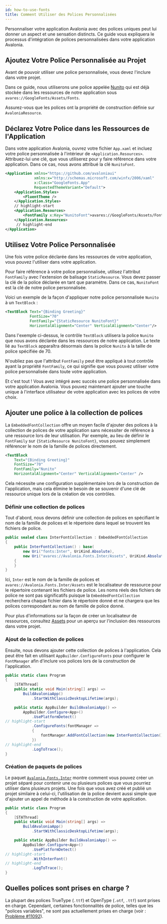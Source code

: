 ```yaml
---
id: how-to-use-fonts
title: Comment Utiliser des Polices Personnalisées
---
```


Personnaliser votre application Avalonia avec des polices uniques peut lui donner un aspect et une sensation distincts. Ce guide vous expliquera le processus d'intégration de polices personnalisées dans votre application Avalonia.

<GitHubSampleLink title="Google Fonts" link="https://github.com/AvaloniaUI/AvaloniaUI.QuickGuides/tree/main/GoogleFonts"/>

## Ajoutez Votre Police Personnalisée au Projet

Avant de pouvoir utiliser une police personnalisée, vous devez l'inclure dans votre projet.

Dans ce guide, nous utiliserons une police appelée [Nunito](https://fonts.google.com/specimen/Nunito) qui est déjà stockée dans les ressources de notre application sous `avares://GoogleFonts/Assets/Fonts`.

Assurez-vous que les polices ont la propriété de construction définie sur `AvaloniaResource`.

## Déclarez Votre Police dans les Ressources de l'Application

Dans votre application Avalonia, ouvrez votre fichier `App.xaml` et incluez votre police personnalisée à l'intérieur de `<Application.Resources>`. Attribuez-lui une clé, que vous utiliserez pour y faire référence dans votre application. Dans ce cas, nous avons attribué la clé `NunitoFont`.

```xml title="App.axaml"
<Application xmlns="https://github.com/avaloniaui"
             xmlns:x="http://schemas.microsoft.com/winfx/2006/xaml"
             x:Class="GoogleFonts.App"
             RequestedThemeVariant="Default">
    <Application.Styles>
        <FluentTheme />
    </Application.Styles>
    // highlight-start
    <Application.Resources>
        <FontFamily x:Key="NunitoFont">avares://GoogleFonts/Assets/Fonts#Nunito</FontFamily>
    </Application.Resources>
     // highlight-end
</Application>
```

## Utilisez Votre Police Personnalisée
Une fois votre police déclarée dans les ressources de votre application, vous pouvez l'utiliser dans votre application.

Pour faire référence à votre police personnalisée, utilisez l'attribut `FontFamily` avec l'extension de balisage `StaticResource`. Vous devez passer la clé de la police déclarée en tant que paramètre. Dans ce cas, `NunitoFont` est la clé de notre police personnalisée.

Voici un exemple de la façon d'appliquer notre police personnalisée `Nunito` à un `TextBlock` :

```xml
<TextBlock Text="{Binding Greeting}" 
           FontSize="70" 
           FontFamily="{StaticResource NunitoFont}" 
           HorizontalAlignment="Center" VerticalAlignment="Center"/>
```

Dans l'exemple ci-dessus, le contrôle `TextBlock` utilisera la police `Nunito` que nous avons déclarée dans les ressources de notre application. Le texte lié au `TextBlock` apparaîtra désormais dans la police `Nunito` à la taille de police spécifiée de 70.

N'oubliez pas que l'attribut `FontFamily` peut être appliqué à tout contrôle ayant la propriété `FontFamily`, ce qui signifie que vous pouvez utiliser votre police personnalisée dans toute votre application.

Et c'est tout ! Vous avez intégré avec succès une police personnalisée dans votre application Avalonia. Vous pouvez maintenant ajouter une touche unique à l'interface utilisateur de votre application avec les polices de votre choix.

## Ajouter une police à la collection de polices

La `EmbeddedFontCollection` offre un moyen facile d'ajouter des polices à la collection de polices de votre application sans nécessiter de référence à une ressource lors de leur utilisation. Par exemple, au lieu de définir le `FontFamily` sur `{StaticResource NunitoFont}`, vous pouvez simplement référencer le nom de la famille de polices directement.

```xml
<TextBlock
    Text="{Binding Greeting}"
    FontSize="70"
    FontFamily="Nunito"
    HorizontalAlignment="Center" VerticalAlignment="Center" />
```

Cela nécessite une configuration supplémentaire lors de la construction de l'application, mais cela élimine le besoin de se souvenir d'une clé de ressource unique lors de la création de vos contrôles.

### Définir une collection de polices

Tout d'abord, nous devons définir une collection de polices en spécifiant le nom de la famille de polices et le répertoire dans lequel se trouvent les fichiers de police.

```csharp title="InterFontCollection.cs"
public sealed class InterFontCollection : EmbeddedFontCollection
{
    public InterFontCollection() : base(
        new Uri("fonts:Inter", UriKind.Absolute),
        new Uri("avares://Avalonia.Fonts.Inter/Assets", UriKind.Absolute))
    {
    }
}
```

Ici, `Inter` est le nom de la famille de polices et `avares://Avalonia.Fonts.Inter/Assets` est le localisateur de ressource pour le répertoire contenant les fichiers de police. Les noms réels des fichiers de police ne sont pas significatifs puisque la `EmbeddedFontCollection` recherchera chaque fichier dans le répertoire donné et ne chargera que les polices correspondant au nom de famille de police donné.

Pour plus d'informations sur la façon de créer un localisateur de ressources, consultez [Assets](../../basics/user-interface/assets) pour un aperçu sur l'inclusion des ressources dans votre projet.

### Ajout de la collection de polices

Ensuite, nous devons ajouter cette collection de polices à l'application. Cela peut être fait en utilisant `AppBuilder.ConfigureFonts` pour configurer le `FontManager` afin d'inclure vos polices lors de la construction de l'application.

```csharp title="Program.cs"
public static class Program
{
    [STAThread]
    public static void Main(string[] args) =>
        BuildAvaloniaApp()
            .StartWithClassicDesktopLifetime(args);

    public static AppBuilder BuildAvaloniaApp() =>
        AppBuilder.Configure<App>()
            .UsePlatformDetect()
// highlight-start
            .ConfigureFonts(fontManager =>
            {
                fontManager.AddFontCollection(new InterFontCollection());
            })
// highlight-end
            .LogToTrace();
}
```

### Création de paquets de polices

Le paquet [`Avalonia.Fonts.Inter`](https://github.com/AvaloniaUI/Avalonia/tree/master/src/Avalonia.Fonts.Inter) montre comment vous pouvez créer un projet séparé pour contenir une ou plusieurs polices que vous pourriez utiliser dans plusieurs projets. Une fois que vous avez créé et publié un projet similaire à celui-ci, l'utilisation de la police devient aussi simple que d'ajouter un appel de méthode à la construction de votre application.

```csharp title="Program.cs"
public static class Program
{
    [STAThread]
    public static void Main(string[] args) =>
        BuildAvaloniaApp()
            .StartWithClassicDesktopLifetime(args);

    public static AppBuilder BuildAvaloniaApp() =>
        AppBuilder.Configure<App>()
            .UsePlatformDetect()
// highlight-start
            .WithInterFont()
// highlight-end
            .LogToTrace();
}
```

## Quelles polices sont prises en charge ?

La plupart des polices TrueType (`.ttf`) et OpenType (`.otf`, `.ttf`) sont prises en charge. Cependant, certaines fonctionnalités de police, telles que les "polices variables", ne sont pas actuellement prises en charge (voir : [Problème #11092](https://github.com/AvaloniaUI/Avalonia/issues/11092)).
